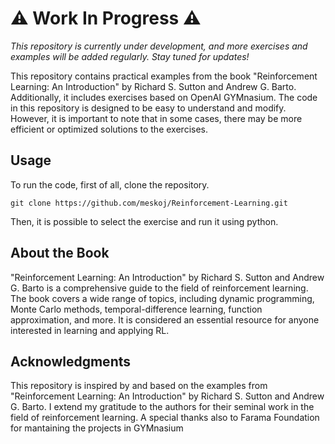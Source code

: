 # ⚠️ Work In Progress ⚠️
_This repository is currently under development, and more exercises and examples will be added regularly. Stay tuned for updates!_


This repository contains practical examples from the book "Reinforcement Learning: An Introduction" by Richard S. Sutton and Andrew G. Barto. Additionally, it includes exercises based on OpenAI GYMnasium. The code in this repository is designed to be easy to understand and modify. However, it is important to note that in some cases, there may be more efficient or optimized solutions to the exercises.

## Usage
To run the code, first of all, clone the repository.
```shell
git clone https://github.com/meskoj/Reinforcement-Learning.git
```
Then, it is possible to select the exercise and run it using python.

## About the Book
"Reinforcement Learning: An Introduction" by Richard S. Sutton and Andrew G. Barto is a comprehensive guide to the field of reinforcement learning. The book covers a wide range of topics, including dynamic programming, Monte Carlo methods, temporal-difference learning, function approximation, and more. It is considered an essential resource for anyone interested in learning and applying RL.

## Acknowledgments
This repository is inspired by and based on the examples from "Reinforcement Learning: An Introduction" by Richard S. Sutton and Andrew G. Barto. I extend my gratitude to the authors for their seminal work in the field of reinforcement learning.
A special thanks also to Farama Foundation for mantaining the projects in GYMnasium 
